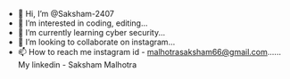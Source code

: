 - 👋 Hi, I’m @Saksham-2407
- 👀 I’m interested in coding, editing...
- 🌱 I’m currently learning cyber security...
- 💞️ I’m looking to collaborate on instagram...
- 📫 How to reach me instagram id - malhotrasaksham66@gmail.com......
My linkedin - Saksham Malhotra
<!---
Saksham-2407/Saksham-2407 is a ✨ special ✨ repository because its `README.md` (this file) appears on your GitHub profile.
You can click the Preview link to take a look at your changes.
--->

